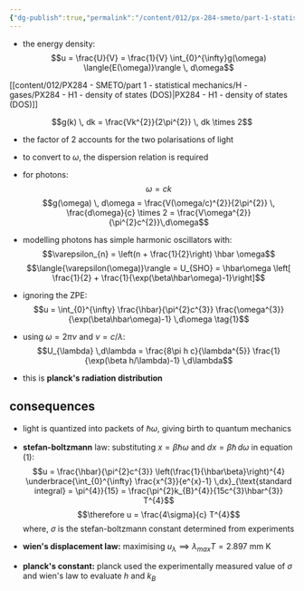 ```yaml
---
{"dg-publish":true,"permalink":"/content/012/px-284-smeto/part-1-statistical-mechanics/j-photons/px-284-j2-statistical-mechanics-of-photons/","noteIcon":"1","created":"2025-08-27T13:15:24.748+01:00","updated":"2025-01-20T10:45:49.000+00:00"}
---
```


- the energy density:
$$u = \frac{U}{V} = \frac{1}{V} \int_{0}^{\infty}g(\omega) \langle{E(\omega)}\rangle \, d\omega$$

[[content/012/PX284 - SMETO/part 1 - statistical mechanics/H - gases/PX284 - H1 - density of states (DOS)\|PX284 - H1 - density of states (DOS)]]

$$g(k) \, dk = \frac{Vk^{2}}{2\pi^{2}} \, dk \times 2$$
- the factor of $2$ accounts for the two polarisations of light

- to convert to $\omega$, the dispersion relation is required
- for photons:
$$\omega  = ck$$
$$g(\omega) \, d\omega = \frac{V(\omega/c)^{2}}{2\pi^{2}} \, \frac{d\omega}{c} \times 2 = \frac{V\omega^{2}}{\pi^{2}c^{2}}\,d\omega$$
- modelling photons has simple harmonic oscillators with:
$$\varepsilon_{n} = \left(n + \frac{1}{2}\right) \hbar \omega$$
$$\langle{\varepsilon(\omega)}\rangle = U_{SHO} = \hbar\omega \left[ \frac{1}{2} + \frac{1}{\exp(\beta\hbar\omega)-1}\right]$$
- ignoring the ZPE:
$$u = \int_{0}^{\infty} \frac{\hbar}{\pi^{2}c^{3}} \frac{\omega^{3}}{\exp(\beta\hbar\omega)-1} \,d\omega \tag{1}$$

- using $\omega = 2\pi \nu$ and $\nu = c/\lambda:$
$$U_{\lambda} \,d\lambda = \frac{8\pi h c}{\lambda^{5}} \frac{1}{\exp(\beta h/\lambda)-1} \,d\lambda$$
- this is **planck's radiation distribution**

## consequences
- light is quantized into packets of $\hbar\omega$, giving birth to quantum mechanics

- **stefan-boltzmann** law: substituting $x = \beta\hbar\omega$ and $dx = \beta \hbar \, d\omega$ in equation $(1):$
$$u = \frac{\hbar}{\pi^{2}c^{3}} \left(\frac{1}{\hbar\beta}\right)^{4} \underbrace{\int_{0}^{\infty} \frac{x^{3}}{e^{x}-1} \,dx}_{\text{standard integral} = \pi^{4}}{15} = \frac{\pi^{2}k_{B}^{4}}{15c^{3}\hbar^{3}} T^{4}$$
$$\therefore u  = \frac{4\sigma}{c} T^{4}$$
	where, $\sigma$ is the stefan-boltzmann constant determined from experiments

- **wien's displacement law:** maximising $u_{\lambda} \implies \lambda_{max}T = 2.897$ mm K

- **planck's constant:** planck used the experimentally measured value of $\sigma$ and wien's law to evaluate $h$ and $k_{B}$
